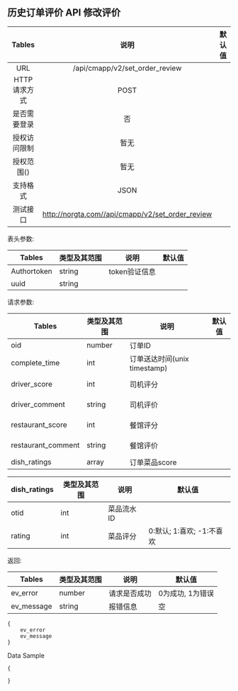 ## 历史订单评价 API 修改评价



|  Tables  |           说明            | 默认值  |
| :------: | :---------------------: | :--: |
|   URL    | /api/cmapp/v2/set_order_review |      |
| HTTP请求方式 |          POST           |      |
|  是否需要登录  |            否            |      |
|  授权访问限制  |           暂无            |      |
|  授权范围()  |           暂无            |      |
|   支持格式   |          JSON           |      |
|   测试接口   |          http://norgta.com//api/cmapp/v2/set_order_review          |      |


表头参数:

| Tables      | 类型及其范围 | 说明        | 默认值  |
| ----------- | ------ | --------- | ---- |
| Authortoken | string | token验证信息 |      |
| uuid | string |  |      |


请求参数:

| Tables  | 类型及其范围 | 说明     | 默认值  |
| ------- | ------ | ------ | ---- |
| oid     | number | 订单ID   |      |
| complete_time | int | 订单送达时间(unix timestamp) |  |  
| driver_score | int | 司机评分   |           |
| driver_comment | string | 司机评价   |           |
| restaurant_score | int | 餐馆评分   |           |
| restaurant_comment | string | 餐馆评价   |           |
| dish_ratings  | array | 订单菜品score |      |

| dish_ratings   | 类型及其范围 | 说明     | 默认值        |
| ---------- | ------ | ------ | ---------- |
| otid    | int | 菜品流水ID |    |
| rating  | int | 菜品评分 | 0:默认; 1:喜欢; -1:不喜欢   |


返回:

| Tables     | 类型及其范围 | 说明     | 默认值        |
| ---------- | ------ | ------ | ---------- |
| ev_error  | number | 请求是否成功 | 0为成功, 1为错误 |
| ev_message | string | 报错信息   | 空          |

```
{
    ev_error	
    ev_message	
}
```


Data Sample
```
{
	
}
```

